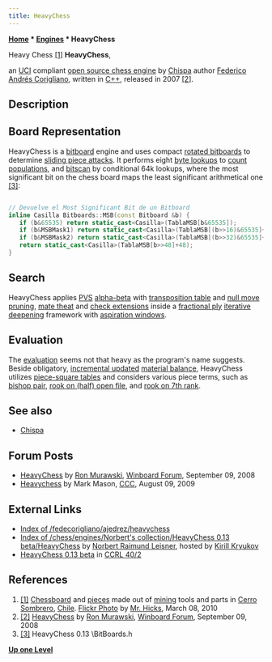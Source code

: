 ```yaml
---
title: HeavyChess
---
```

**[Home](Home "Home") * [Engines](Engines "Engines") * HeavyChess**

[](https://www.flickr.com/photos/teosaurio/4531534307/in/photostream/) Heavy Chess <a id="cite-note-1" href="#cite-ref-1">[1]</a>
**HeavyChess**,

an [UCI](UCI "UCI") compliant [open source chess engine](Category:Open_Source "Category:Open Source") by [Chispa](Chispa "Chispa") author [Federico Andrés Corigliano](Federico_Andr%C3%A9s_Corigliano "Federico Andrés Corigliano"), written in [C++](Cpp "Cpp"), released in 2007 <a id="cite-note-2" href="#cite-ref-2">[2]</a>.

## Description

## Board Representation

HeavyChess is a [bitboard](Bitboards "Bitboards") engine and uses compact [rotated bitboards](Rotated_Bitboards "Rotated Bitboards") to determine [sliding piece attacks](Sliding_Piece_Attacks "Sliding Piece Attacks"). It performs eight [byte lookups](Population_Count#Lookup "Population Count") to [count populations](Population_Count "Population Count"), and [bitscan](BitScan "BitScan") by conditional 64k lookups, where the most significant bit on the chess board maps the least significant arithmetical one <a id="cite-note-3" href="#cite-ref-3">[3]</a>:

```C++

// Devuelve el Most Significant Bit de un Bitboard
inline Casilla Bitboards::MSB(const Bitboard &b) {
   if (b&65535) return static_cast<Casilla>(TablaMSB[b&65535]);
   if (b&MSBMask1) return static_cast<Casilla>(TablaMSB[(b>>16)&65535]+16);
   if (b&MSBMask2) return static_cast<Casilla>(TablaMSB[(b>>32)&65535]+32);
   return static_cast<Casilla>(TablaMSB[b>>48]+48);
}

```

## Search

HeavyChess applies [PVS](Principal_Variation_Search "Principal Variation Search") [alpha-beta](Alpha-Beta "Alpha-Beta") with [transposition table](Transposition_Table "Transposition Table") and [null move pruning](Null_Move_Pruning "Null Move Pruning"), [mate theat](Mate_Threat_Extensions "Mate Threat Extensions") and [check extensions](Check_Extensions "Check Extensions") inside a [fractional ply](Depth#FractionalPlies "Depth") [iterative deepening](Iterative_Deepening "Iterative Deepening") framework with [aspiration windows](Aspiration_Windows "Aspiration Windows").

## Evaluation

The [evaluation](Evaluation "Evaluation") seems not that heavy as the program's name suggests. Beside obligatory, [incremental updated](Incremental_Updates "Incremental Updates") [material balance](Material#Balance "Material"), HeavyChess utilizes [piece-square tables](Piece-Square_Tables "Piece-Square Tables") and considers various piece terms, such as [bishop pair](Bishop_Pair "Bishop Pair"), [rook on (half) open file](Rook_on_Open_File "Rook on Open File"), and [rook on 7th rank](Rook_on_Seventh "Rook on Seventh").

## See also

- [Chispa](Chispa "Chispa")

## Forum Posts

- [HeavyChess](http://www.open-aurec.com/wbforum/viewtopic.php?f=2&t=49475) by [Ron Murawski](Ron_Murawski "Ron Murawski"), [Winboard Forum](Computer_Chess_Forums "Computer Chess Forums"), September 09, 2008
- [Heavychess](http://www.talkchess.com/forum/viewtopic.php?t=29307) by Mark Mason, [CCC](CCC "CCC"), August 09, 2009

## External Links

- [Index of /fedecorigliano/ajedrez/heavychess](http://www.oocities.org/ar/fedecorigliano/ajedrez/heavychess/)
- [Index of /chess/engines/Norbert's collection/HeavyChess 0.13 beta/HeavyChess](http://kirr.homeunix.org/chess/engines/Norbert%27s%20collection/HeavyChess%200.13%20beta/HeavyChess/) by [Norbert Raimund Leisner](Norbert_Raimund_Leisner "Norbert Raimund Leisner"), hosted by [Kirill Kryukov](Kirill_Kryukov "Kirill Kryukov")
- [HeavyChess 0.13 beta](http://www.computerchess.org.uk/ccrl/404/cgi/engine_details.cgi?print=Details&eng=HeavyChess+0.13+beta) in [CCRL 40/2](CCRL "CCRL")

## References

1. <a id="cite-ref-1" href="#cite-note-1">[1]</a> [Chessboard](Chessboard "Chessboard") and [pieces](Pieces "Pieces") made out of [mining](https://en.wikipedia.org/wiki/Mining) tools and parts in [Cerro Sombrero](https://en.wikipedia.org/wiki/Cerro_Sombrero), [Chile](https://en.wikipedia.org/wiki/Chile). [Flickr Photo](https://www.flickr.com/photos/teosaurio/4531534307/in/photostream/) by [Mr. Hicks](https://www.flickr.com/photos/teosaurio/), March 08, 2010
1. <a id="cite-ref-2" href="#cite-note-2">[2]</a> [HeavyChess](http://www.open-aurec.com/wbforum/viewtopic.php?f=2&t=49475) by [Ron Murawski](Ron_Murawski "Ron Murawski"), [Winboard Forum](Computer_Chess_Forums "Computer Chess Forums"), September 09, 2008
1. <a id="cite-ref-3" href="#cite-note-3">[3]</a> HeavyChess 0.13 \\BitBoards.h

**[Up one Level](Engines "Engines")**

